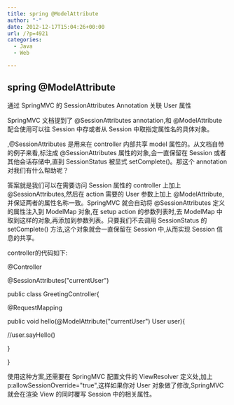 ```yaml
---
title: spring @ModelAttribute
author: "-"
date: 2012-12-17T15:04:26+00:00
url: /?p=4921
categories:
  - Java
  - Web

---
```

## spring @ModelAttribute
通过 SpringMVC 的 SessionAttributes Annotation 关联 User 属性

SpringMVC 文档提到了 @SessionAttributes annotation,和 @ModelAttribute 配合使用可以往 Session 中存或者从 Session 中取指定属性名的具体对象。

,@SessionAttributes 是用来在 controller 内部共享 model 属性的。从文档自带的例子来看,标注成 @SessionAttributes 属性的对象,会一直保留在 Session 或者其他会话存储中,直到 SessionStatus 被显式 setComplete()。那这个 annotation 对我们有什么帮助呢？


答案就是我们可以在需要访问 Session 属性的 controller 上加上 @SessionAttributes,然后在 action 需要的 User 参数上加上 @ModelAttribute,并保证两者的属性名称一致。SpringMVC 就会自动将 @SessionAttributes 定义的属性注入到 ModelMap 对象,在 setup action 的参数列表时,去 ModelMap 中取到这样的对象,再添加到参数列表。只要我们不去调用 SessionStatus 的 setComplete() 方法,这个对象就会一直保留在 Session 中,从而实现 Session 信息的共享。


controller的代码如下: 


@Controller

@SessionAttributes("currentUser")

public class GreetingController{

@RequestMapping

public void hello(@ModelAttribute("currentUser") User user){

//user.sayHello()

}

}


使用这种方案,还需要在 SpringMVC 配置文件的 ViewResolver 定义处,加上 p:allowSessionOverride="true",这样如果你对 User 对象做了修改,SpringMVC 就会在渲染 View 的同时覆写 Session 中的相关属性。